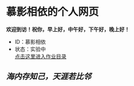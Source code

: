 # 慕影相依的个人网页
**欢迎到访！祝你，早上好，中午好，下午好，晚上好！**<br>
* ID：慕影相依<br>
* 状态：实验中<br>
[点击这里进入作业目录](https://myxy203.github.io/%E9%A6%96%E9%A1%B5.html)<br>
## ***海内存知己，天涯若比邻***
